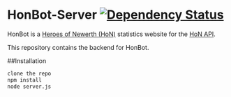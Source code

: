 HonBot-Server [![Dependency Status](https://david-dm.org/scttcper/honbot-server.svg)](https://david-dm.org/scttcper/honbot-server)
=============
HonBot is a [Heroes of Newerth (HoN)](http://www.heroesofnewerth.com/) statistics website for the [HoN API](http://api.heroesofnewerth.com/).

This repository contains the backend for HonBot.

##Installation
```bash
clone the repo
npm install
node server.js
```
